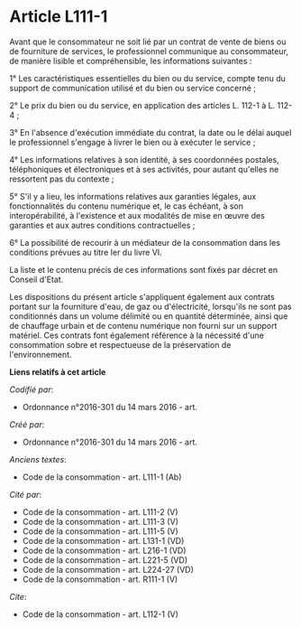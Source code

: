 # Article L111-1

Avant que le consommateur ne soit lié par un contrat de vente de biens ou de fourniture de services, le professionnel
communique au consommateur, de manière lisible et compréhensible, les informations suivantes : 

1° Les caractéristiques essentielles du bien ou du service, compte tenu du support de communication utilisé et du bien ou
service concerné ; 

2° Le prix du bien ou du service, en application des articles L. 112-1 à L. 112-4 ; 

3° En l'absence d'exécution immédiate du contrat, la date ou le délai auquel le professionnel s'engage à livrer le bien ou à
exécuter le service ; 

4° Les informations relatives à son identité, à ses coordonnées postales, téléphoniques et électroniques et à ses activités,
pour autant qu'elles ne ressortent pas du contexte ; 

5° S'il y a lieu, les informations relatives aux garanties légales, aux fonctionnalités du contenu numérique et, le cas
échéant, à son interopérabilité, à l'existence et aux modalités de mise en œuvre des garanties et aux autres conditions
contractuelles ; 

6° La possibilité de recourir à un médiateur de la consommation dans les conditions prévues au titre Ier du livre VI. 

La liste et le contenu précis de ces informations sont fixés par décret en Conseil d'Etat. 

Les dispositions du présent article s'appliquent également aux contrats portant sur la fourniture d'eau, de gaz ou
d'électricité, lorsqu'ils ne sont pas conditionnés dans un volume délimité ou en quantité déterminée, ainsi que de chauffage
urbain et de contenu numérique non fourni sur un support matériel. Ces contrats font également référence à la nécessité d'une
consommation sobre et respectueuse de la préservation de l'environnement.

**Liens relatifs à cet article**

_Codifié par_:

  - Ordonnance n°2016-301 du 14 mars 2016 - art.

_Créé par_:

  - Ordonnance n°2016-301 du 14 mars 2016 - art.

_Anciens textes_:

  - Code de la consommation - art. L111-1 (Ab)

_Cité par_:

  - Code de la consommation - art. L111-2 (V)
  - Code de la consommation - art. L111-3 (V)
  - Code de la consommation - art. L111-5 (V)
  - Code de la consommation - art. L131-1 (VD)
  - Code de la consommation - art. L216-1 (VD)
  - Code de la consommation - art. L221-5 (VD)
  - Code de la consommation - art. L224-27 (VD)
  - Code de la consommation - art. R111-1 (V)

_Cite_:

  - Code de la consommation - art. L112-1 (V)
